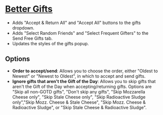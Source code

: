 # [Better Gifts](https://www.mousehuntgame.com/preferences.php?tab=mousehunt-improved-settings#mousehunt-improved-settings-better-better-gifts)

- Adds "Accept & Return All" and "Accept All" buttons to the gifts dropdown.
- Adds "Select Random Friends" and "Select Frequent Gifters" to the Send Free Gifts tab.
- Updates the styles of the gifts popup.

## Options

- **Order to accept/send**: Allows you to choose the order, either "Oldest to Newest" or "Newest to Oldest", in which to accept and send gifts.
- **Ignore gifts that aren't the Gift of the Day**: Allows you to skip gifts that aren't the Gift of the Day when accepting/returning gifts. Options are "Skip all non-GOTD gifts", "Don't skip any gifts", "Skip Mozzarella Cheese only", "Skip Stale Cheese only", "Skip Radioactive Sludge only","Skip Mozz. Cheese & Stale Cheese", "Skip Mozz. Cheese & Radioactive Sludge", or "Skip Stale Cheese & Radioactive Sludge".

